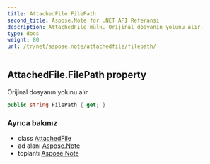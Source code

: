 ```yaml
---
title: AttachedFile.FilePath
second_title: Aspose.Note for .NET API Referansı
description: AttachedFile mülk. Orijinal dosyanın yolunu alır.
type: docs
weight: 80
url: /tr/net/aspose.note/attachedfile/filepath/
---
```

## AttachedFile.FilePath property

Orijinal dosyanın yolunu alır.

```csharp
public string FilePath { get; }
```

### Ayrıca bakınız

* class [AttachedFile](../)
* ad alanı [Aspose.Note](../../attachedfile/)
* toplantı [Aspose.Note](../../../)


